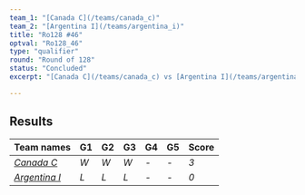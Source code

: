 ```yaml
---
team_1: "[Canada C](/teams/canada_c)"
team_2: "[Argentina I](/teams/argentina_i)"
title: "Ro128 #46"
optval: "Ro128_46"
type: "qualifier"
round: "Round of 128"
status: "Concluded"
excerpt: "[Canada C](/teams/canada_c) vs [Argentina I](/teams/argentina_i)"

---
```

## Results

| Team names | G1 | G2 | G3 | G4 | G5 | Score |
| -- | -- | -- | -- | -- | -- | -- |
| *[Canada C](/teams/canada_c)* | *W* | *W* | *W* | *-* | *-* | *3* |
| *[Argentina I](/teams/argentina_i)* | *L* | *L* | *L* | *-* | *-* | *0* |
